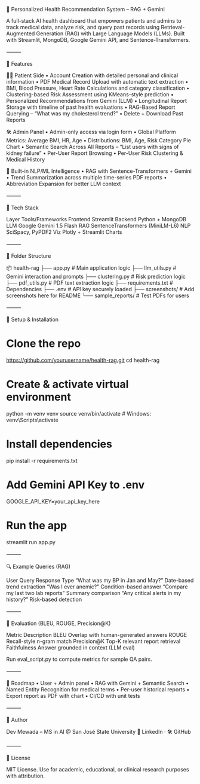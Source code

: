 🏥 Personalized Health Recommendation System – RAG + Gemini

A full-stack AI health dashboard that empowers patients and admins to track medical data, analyze risk, and query past records using Retrieval-Augmented Generation (RAG) with Large Language Models (LLMs). Built with Streamlit, MongoDB, Google Gemini API, and Sentence-Transformers.

⸻

🚀 Features

👨‍⚕️ Patient Side
	•	Account Creation with detailed personal and clinical information
	•	PDF Medical Record Upload with automatic text extraction
	•	BMI, Blood Pressure, Heart Rate Calculations and category classification
	•	Clustering-based Risk Assessment using KMeans-style prediction
	•	Personalized Recommendations from Gemini (LLM)
	•	Longitudinal Report Storage with timeline of past health evaluations
	•	RAG-Based Report Querying – “What was my cholesterol trend?”
	•	Delete + Download Past Reports

🛠 Admin Panel
	•	Admin-only access via login form
	•	Global Platform Metrics: Average BMI, HR, Age
	•	Distributions: BMI, Age, Risk Category Pie Chart
	•	Semantic Search Across All Reports – “List users with signs of kidney failure”
	•	Per-User Report Browsing
	•	Per-User Risk Clustering & Medical History

🧠 Built-in NLP/ML Intelligence
	•	RAG with Sentence-Transformers + Gemini
	•	Trend Summarization across multiple time-series PDF reports
	•	Abbreviation Expansion for better LLM context


⸻

🧰 Tech Stack

Layer	Tools/Frameworks
Frontend	Streamlit
Backend	Python + MongoDB
LLM	Google Gemini 1.5 Flash
RAG	SentenceTransformers (MiniLM-L6)
NLP	SciSpacy, PyPDF2
Viz	Plotly + Streamlit Charts


⸻

📁 Folder Structure

📦 health-rag
├── app.py                # Main application logic
├── llm_utils.py          # Gemini interaction and prompts
├── clustering.py         # Risk prediction logic
├── pdf_utils.py          # PDF text extraction logic
├── requirements.txt      # Dependencies
├── .env                  # API key securely loaded
├── screenshots/          # Add screenshots here for README
└── sample_reports/       # Test PDFs for users


⸻

🔑 Setup & Installation

# Clone the repo
https://github.com/yourusername/health-rag.git
cd health-rag

# Create & activate virtual environment
python -m venv venv
source venv/bin/activate  # Windows: venv\Scripts\activate

# Install dependencies
pip install -r requirements.txt

# Add Gemini API Key to .env
GOOGLE_API_KEY=your_api_key_here

# Run the app
streamlit run app.py


⸻

🔍 Example Queries (RAG)

User Query	Response Type
“What was my BP in Jan and May?”	Date-based trend extraction
“Was I ever anemic?”	Condition-based answer
“Compare my last two lab reports”	Summary comparison
“Any critical alerts in my history?”	Risk-based detection


⸻

🧪 Evaluation (BLEU, ROUGE, Precision@K)

Metric	Description
BLEU	Overlap with human-generated answers
ROUGE	Recall-style n-gram match
Precision@K	Top-K relevant report retrieval
Faithfulness	Answer grounded in context (LLM eval)

Run eval_script.py to compute metrics for sample QA pairs.

⸻

📌 Roadmap
	•	User + Admin panel
	•	RAG with Gemini + Semantic Search
	•	Named Entity Recognition for medical terms
	•	Per-user historical reports
	•	Export report as PDF with chart
	•	CI/CD with unit tests

⸻

👤 Author

Dev Mewada – MS in AI @ San José State University
🔗 LinkedIn · 🛠 GitHub

⸻

🧾 License

MIT License. Use for academic, educational, or clinical research purposes with attribution.

